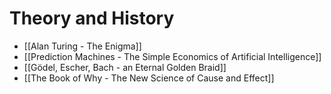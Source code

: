 # Theory and History
- [[Alan Turing - The Enigma]]
- [[Prediction Machines - The Simple Economics of Artificial Intelligence]]
- [[Gödel, Escher, Bach - an Eternal Golden Braid]]
- [[The Book of Why - The New Science of Cause and Effect]]
